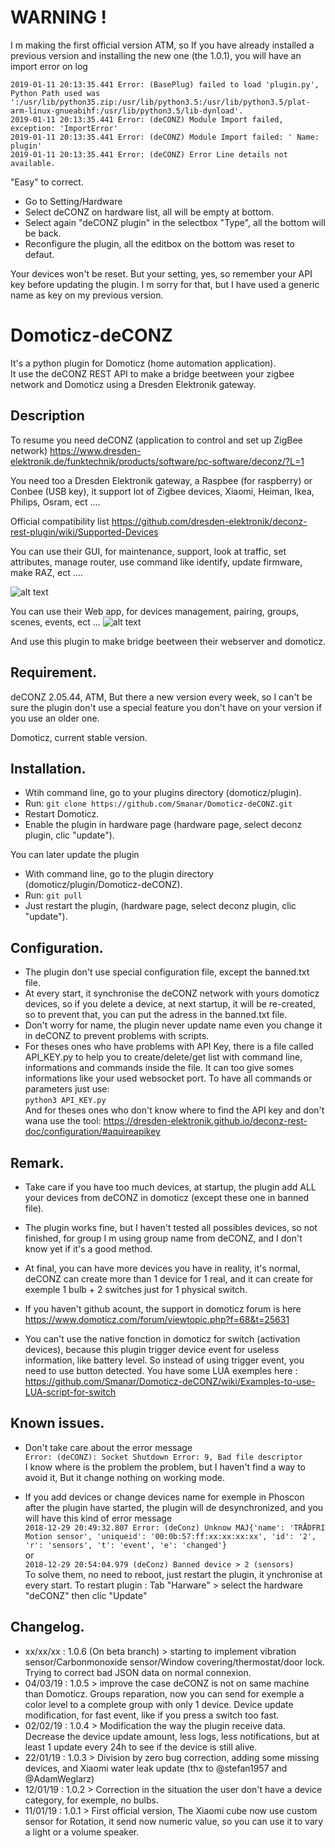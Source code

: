# WARNING !   
I m making the first official version ATM, so If you have already installed a previous version and installing the new one (the 1.0.1), you will have an import error on log   
```
2019-01-11 20:13:35.441 Error: (BasePlug) failed to load 'plugin.py', Python Path used was ':/usr/lib/python35.zip:/usr/lib/python3.5:/usr/lib/python3.5/plat-arm-linux-gnueabihf:/usr/lib/python3.5/lib-dynload'.
2019-01-11 20:13:35.441 Error: (deCONZ) Module Import failed, exception: 'ImportError'
2019-01-11 20:13:35.441 Error: (deCONZ) Module Import failed: ' Name: plugin'
2019-01-11 20:13:35.441 Error: (deCONZ) Error Line details not available.
```
"Easy" to correct.   
- Go to Setting/Hardware
- Select deCONZ on hardware list, all will be empty at bottom.
- Select again "deCONZ plugin" in the selectbox "Type", all the bottom will be back.
- Reconfigure the plugin, all the editbox on the bottom was reset to defaut.

Your devices won't be reset. But your setting, yes, so remember your API key before updating the plugin. I m sorry for that, but I have used a generic name as key on my previous version.


# Domoticz-deCONZ
It's a python plugin for Domoticz (home automation application).   
It use the deCONZ REST API to make a bridge beetween your zigbee network and Domoticz using a Dresden Elektronik gateway.

## Description
To resume you need deCONZ (application to control and set up ZigBee network) https://www.dresden-elektronik.de/funktechnik/products/software/pc-software/deconz/?L=1

You need too a Dresden Elektronik gateway, a Raspbee (for raspberry) or Conbee (USB key), it support lot of Zigbee devices, Xiaomi, Heiman, Ikea, Philips, Osram, ect ....

Official compatibility list https://github.com/dresden-elektronik/deconz-rest-plugin/wiki/Supported-Devices


You can use their GUI, for maintenance, support, look at traffic, set attributes, manage router, use command like identify, update firmware, make RAZ, ect ....

![alt text](https://www.dresden-elektronik.de/typo3temp/pics/f0afa1a806.png)


You can use their Web app, for devices management, pairing, groups, scenes, events, ect ...
![alt text](https://user-images.githubusercontent.com/20152487/48567509-77dad480-e8fd-11e8-877d-2970ebb2c08c.png)


And use this plugin to make bridge beetween their webserver and domoticz.

## Requirement.
deCONZ 2.05.44, ATM, But there a new version every week, so I can't be sure the plugin don't use a special feature you don't have on your version if you use an older one.

Domoticz, current stable version.

## Installation.
- Wtih command line, go to your plugins directory (domoticz/plugin).   
- Run:
```git clone https://github.com/Smanar/Domoticz-deCONZ.git```
- Restart Domoticz.   
- Enable the plugin in hardware page (hardware page, select deconz plugin, clic "update").   

You can later update the plugin
- With command line, go to the plugin directory (domoticz/plugin/Domoticz-deCONZ).   
- Run:
```git pull```
- Just restart the plugin, (hardware page, select deconz plugin, clic "update").    

## Configuration.
- The plugin don't use special configuration file, except the banned.txt file.   
- At every start, it synchronise the deCONZ network with yours domoticz devices, so if you delete a device, at next startup, it will be re-created, so to prevent that, you can put the adress in the banned.txt file.   
- Don't worry for name, the plugin never update name even you change it in deCONZ to prevent problems with scripts.
- For theses ones who have problems with API Key, there is a file called API_KEY.py to help you to create/delete/get list with command line, informations and commands inside the file. It can too give somes informations like your used websocket port. To have all commands or parameters just use:   
```python3 API_KEY.py```   
And for theses ones who don't know where to find the API key and don't wana use the tool: https://dresden-elektronik.github.io/deconz-rest-doc/configuration/#aquireapikey

## Remark.
- Take care if you have too much devices, at startup, the plugin add ALL your devices from deCONZ in domoticz (except these one in banned file).

- The plugin works fine, but I haven't tested all possibles devices, so not finished, for group I m using group name from deCONZ, and I don't know yet if it's a good method.

- At final, you can have more devices you have in reality, it's normal, deCONZ can create more than 1 device for 1 real, and it can create for exemple 1 bulb + 2 switches just for 1 physical switch.

- If you haven't github acount, the support in domoticz forum is here https://www.domoticz.com/forum/viewtopic.php?f=68&t=25631

- You can't use the native fonction in domoticz for switch (activation devices), because this plugin trigger device event for useless information, like battery level. So instead of using trigger event, you need to use button detected. You have some LUA exemples here : https://github.com/Smanar/Domoticz-deCONZ/wiki/Examples-to-use-LUA-script-for-switch


## Known issues.
- Don't take care about the error message   
```Error: (deCONZ): Socket Shutdown Error: 9, Bad file descriptor```   
I know where is the problem the problem, but I haven't find a way to avoid it, But it change nothing on working mode.

- If you add devices or change devices name for exemple in Phoscon after the plugin have started, the plugin will de desynchronized, and you will have this kind of error message   
```2018-12-29 20:49:32.807 Error: (deConz) Unknow MAJ{'name': 'TRÅDFRI Motion sensor', 'uniqueid': '00:0b:57:ff:xx:xx:xx:xx', 'id': '2', 'r': 'sensors', 't': 'event', 'e': 'changed'}```   
or   
```2018-12-29 20:54:04.979 (deConz) Banned device > 2 (sensors)```   
To solve them, no need to reboot, just restart the plugin, it ynchronise at every start.
To restart plugin : Tab "Harware" > select the hardware "deCONZ" then clic "Update"   

## Changelog.
- xx/xx/xx : 1.0.6 (On beta branch) > starting to implement vibration sensor/Carbonmonoxide sensor/Window covering/thermostat/door lock. Trying to correct bad JSON data on normal connexion.
- 04/03/19 : 1.0.5 > improve the case deCONZ is not on same machine than Domoticz. Groups reparation, now you can send for exemple a color level to a complete group with only 1 device. Device update modification, for fast event, like if you press a switch too fast.
- 02/02/19 : 1.0.4 > Modification the way the plugin receive data. Decrease the device update amount, less logs, less notifications, but at least 1 update every 24h to see if the device is still alive.
- 22/01/19 : 1.0.3 > Division by zero bug correction, adding some missing devices, and Xiaomi water leak update (thx to @stefan1957 and @AdamWeglarz)
- 12/01/19 : 1.0.2 > Correction in the situation the user don't have a device category, for exemple, no bulbs.
- 11/01/19 : 1.0.1 > First official version, The Xiaomi cube now use custom sensor for Rotation, it send now numeric value, so you can use it to vary a light or a volume speaker.
